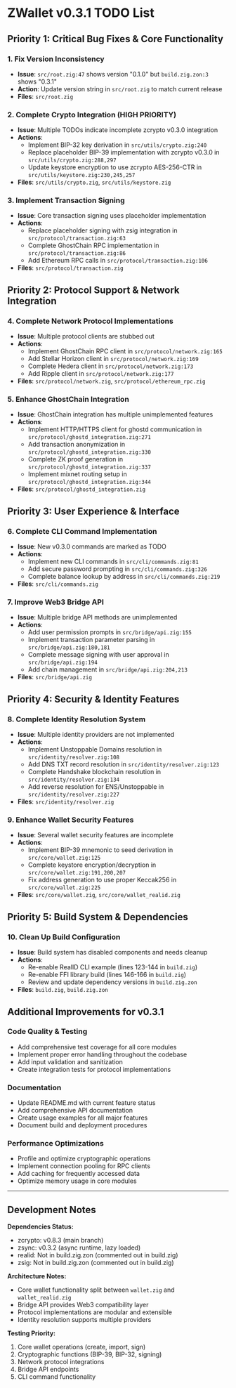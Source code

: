 # ZWallet v0.3.1 TODO List

## Priority 1: Critical Bug Fixes & Core Functionality

### 1. Fix Version Inconsistency
- **Issue**: `src/root.zig:47` shows version "0.1.0" but `build.zig.zon:3` shows "0.3.1"
- **Action**: Update version string in `src/root.zig` to match current release
- **Files**: `src/root.zig`

### 2. Complete Crypto Integration (HIGH PRIORITY)
- **Issue**: Multiple TODOs indicate incomplete zcrypto v0.3.0 integration
- **Actions**:
  - Implement BIP-32 key derivation in `src/utils/crypto.zig:240`
  - Replace placeholder BIP-39 implementation with zcrypto v0.3.0 in `src/utils/crypto.zig:288,297`
  - Update keystore encryption to use zcrypto AES-256-CTR in `src/utils/keystore.zig:230,245,257`
- **Files**: `src/utils/crypto.zig`, `src/utils/keystore.zig`

### 3. Implement Transaction Signing
- **Issue**: Core transaction signing uses placeholder implementation
- **Actions**:
  - Replace placeholder signing with zsig integration in `src/protocol/transaction.zig:63`
  - Complete GhostChain RPC implementation in `src/protocol/transaction.zig:86`
  - Add Ethereum RPC calls in `src/protocol/transaction.zig:106`
- **Files**: `src/protocol/transaction.zig`

## Priority 2: Protocol Support & Network Integration

### 4. Complete Network Protocol Implementations
- **Issue**: Multiple protocol clients are stubbed out
- **Actions**:
  - Implement GhostChain RPC client in `src/protocol/network.zig:165`
  - Add Stellar Horizon client in `src/protocol/network.zig:169`
  - Complete Hedera client in `src/protocol/network.zig:173`
  - Add Ripple client in `src/protocol/network.zig:177`
- **Files**: `src/protocol/network.zig`, `src/protocol/ethereum_rpc.zig`

### 5. Enhance GhostChain Integration
- **Issue**: GhostChain integration has multiple unimplemented features
- **Actions**:
  - Implement HTTP/HTTPS client for ghostd communication in `src/protocol/ghostd_integration.zig:271`
  - Add transaction anonymization in `src/protocol/ghostd_integration.zig:330`
  - Complete ZK proof generation in `src/protocol/ghostd_integration.zig:337`
  - Implement mixnet routing setup in `src/protocol/ghostd_integration.zig:344`
- **Files**: `src/protocol/ghostd_integration.zig`

## Priority 3: User Experience & Interface

### 6. Complete CLI Command Implementation
- **Issue**: New v0.3.0 commands are marked as TODO
- **Actions**:
  - Implement new CLI commands in `src/cli/commands.zig:81`
  - Add secure password prompting in `src/cli/commands.zig:326`
  - Complete balance lookup by address in `src/cli/commands.zig:219`
- **Files**: `src/cli/commands.zig`

### 7. Improve Web3 Bridge API
- **Issue**: Multiple bridge API methods are unimplemented
- **Actions**:
  - Add user permission prompts in `src/bridge/api.zig:155`
  - Implement transaction parameter parsing in `src/bridge/api.zig:180,181`
  - Complete message signing with user approval in `src/bridge/api.zig:194`
  - Add chain management in `src/bridge/api.zig:204,213`
- **Files**: `src/bridge/api.zig`

## Priority 4: Security & Identity Features

### 8. Complete Identity Resolution System
- **Issue**: Multiple identity providers are not implemented
- **Actions**:
  - Implement Unstoppable Domains resolution in `src/identity/resolver.zig:108`
  - Add DNS TXT record resolution in `src/identity/resolver.zig:123`
  - Complete Handshake blockchain resolution in `src/identity/resolver.zig:134`
  - Add reverse resolution for ENS/Unstoppable in `src/identity/resolver.zig:227`
- **Files**: `src/identity/resolver.zig`

### 9. Enhance Wallet Security Features
- **Issue**: Several wallet security features are incomplete
- **Actions**:
  - Implement BIP-39 mnemonic to seed derivation in `src/core/wallet.zig:125`
  - Complete keystore encryption/decryption in `src/core/wallet.zig:191,200,207`
  - Fix address generation to use proper Keccak256 in `src/core/wallet.zig:225`
- **Files**: `src/core/wallet.zig`, `src/core/wallet_realid.zig`

## Priority 5: Build System & Dependencies

### 10. Clean Up Build Configuration
- **Issue**: Build system has disabled components and needs cleanup
- **Actions**:
  - Re-enable RealID CLI example (lines 123-144 in `build.zig`)
  - Re-enable FFI library build (lines 146-166 in `build.zig`)
  - Review and update dependency versions in `build.zig.zon`
- **Files**: `build.zig`, `build.zig.zon`

## Additional Improvements for v0.3.1

### Code Quality & Testing
- Add comprehensive test coverage for all core modules
- Implement proper error handling throughout the codebase
- Add input validation and sanitization
- Create integration tests for protocol implementations

### Documentation
- Update README.md with current feature status
- Add comprehensive API documentation
- Create usage examples for all major features
- Document build and deployment procedures

### Performance Optimizations
- Profile and optimize cryptographic operations
- Implement connection pooling for RPC clients
- Add caching for frequently accessed data
- Optimize memory usage in core modules

---

## Development Notes

**Dependencies Status:**
- zcrypto: v0.8.3 (main branch)
- zsync: v0.3.2 (async runtime, lazy loaded)
- realid: Not in build.zig.zon (commented out in build.zig)
- zsig: Not in build.zig.zon (commented out in build.zig)

**Architecture Notes:**
- Core wallet functionality split between `wallet.zig` and `wallet_realid.zig`
- Bridge API provides Web3 compatibility layer
- Protocol implementations are modular and extensible
- Identity resolution supports multiple providers

**Testing Priority:**
1. Core wallet operations (create, import, sign)
2. Cryptographic functions (BIP-39, BIP-32, signing)
3. Network protocol integrations
4. Bridge API endpoints
5. CLI command functionality